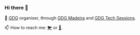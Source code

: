 ### Hi there 👋

🚀 [GDG](https://developers.google.com/community/gdg) organiser, through [GDG Madeira](http://gdgmadeira.xyz) and [GDG Tech Sessions](https://tech-sessions.com).

📫 How to reach me: [🐦](https://twitter.com/carlosrsabreu) or [📧](mailto:carlosrsabreu@gmail.com).

<!--
**carlosrsabreu/carlosrsabreu** is a ✨ _special_ ✨ repository because its `README.md` (this file) appears on your GitHub profile.

Here are some ideas to get you started:

- 🔭 I’m currently working on ...
- 🌱 I’m currently learning ...
- 👯 I’m looking to collaborate on ...
- 🤔 I’m looking for help with ...
- 💬 Ask me about ...
- 📫 How to reach me: ...
- 😄 Pronouns: ...
- ⚡ Fun fact: ...
-->
